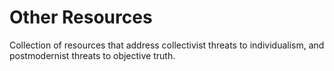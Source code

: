 # Other Resources

Collection of resources that address collectivist threats to individualism, and postmodernist threats to objective
truth.

